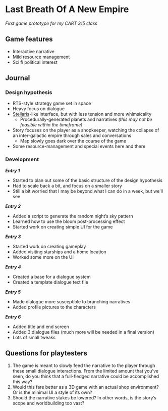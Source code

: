 # Last Breath Of A New Empire
*First game prototype for my CART 315 class*

## Game features

- Interactive narrative
- Mild resource management
- Sci fi political interest

## Journal

### Design hypothesis
- RTS-style strategy game set in space
- Heavy focus on dialogue
- [Stellaris](https://stellaris.com)-like interface, but with less tension and more whimsicality
   - Procedurally-generated planets and narratives *(this may not be feasible within the timeframe)*
- Story focuses on the player as a shopkeeper, watching the collapse of an inter-galactic empire through sales and conversations
   - Map slowly goes dark over the course of the game
- Some resource-management and special events here and there

### Development
***Entry 1***

   - Started to plan out some of the basic structure of the design hypothesis
   - Had to scale back a bit, and focus on a smaller story
   - Still a bit worried that I may be beyond what I can do in a week, but we'll see

***Entry 2***

- Added a script to generate the random night’s sky pattern
- Learned how to use the bloom post-processing effect
- Started work on creating simple UI for the game

***Entry 3***

- Started work on creating gameplay
- Added visiting starships and a home location
- Worked some more on the UI

***Entry 4***

- Created a base for a dialogue system
- Created a template dialogue text file

***Entry 5***

- Made dialogue more susceptible to branching narratives
- Added profile pictures to the characters

***Entry 6***

- Added title and end screen
- Added 3 dialogue files (much more will be needed in a final version)
- Lots of small tweaks

## Questions for playtesters

1. The game is meant to slowly feed the narrative to the player through these small dialogue interactions. From the limited amount that you’ve seen, do you think that a full-fledged narrative could be accomplished this way?
2. Would this fare better as a 3D game with an actual shop environment? Or is the minimal UI a style of its own?
3. Should the narrative stakes be lowered? In other words, is the story’s scope and worldbuilding too vast?
